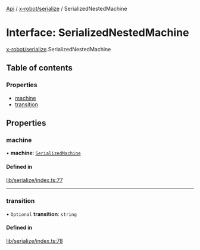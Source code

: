 [Api](../README.md) / [x-robot/serialize](../modules/x_robot_serialize.md) / SerializedNestedMachine

# Interface: SerializedNestedMachine

[x-robot/serialize](../modules/x_robot_serialize.md).SerializedNestedMachine

## Table of contents

### Properties

- [machine](x_robot_serialize.SerializedNestedMachine.md#machine)
- [transition](x_robot_serialize.SerializedNestedMachine.md#transition)

## Properties

### machine

• **machine**: [`SerializedMachine`](x_robot_serialize.SerializedMachine.md)

#### Defined in

[lib/serialize/index.ts:77](https://github.com/Masquerade-Circus/x-robot/blob/5edbfcd/lib/serialize/index.ts#L77)

___

### transition

• `Optional` **transition**: `string`

#### Defined in

[lib/serialize/index.ts:78](https://github.com/Masquerade-Circus/x-robot/blob/5edbfcd/lib/serialize/index.ts#L78)
